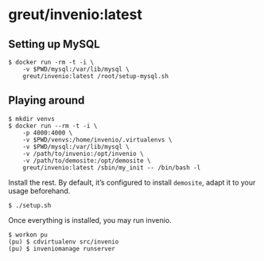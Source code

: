 # greut/invenio:latest

## Setting up MySQL

    $ docker run -rm -t -i \
        -v $PWD/mysql:/var/lib/mysql \
        greut/invenio:latest /root/setup-mysql.sh

## Playing around

    $ mkdir venvs
    $ docker run --rm -t -i \
        -p 4000:4000 \
        -v $PWD/venvs:/home/invenio/.virtualenvs \
        -v $PWD/mysql:/var/lib/mysql \
        -v /path/to/invenio:/opt/invenio \
        -v /path/to/demosite:/opt/demosite \
        greut/invenio:latest /sbin/my_init -- /bin/bash -l


Install the rest. By default, it’s configured to install `demosite`, adapt it
to your usage beforehand.

    $ ./setup.sh

Once everything is installed, you may run invenio.

    $ workon pu
    (pu) $ cdvirtualenv src/invenio
    (pu) $ inveniomanage runserver
